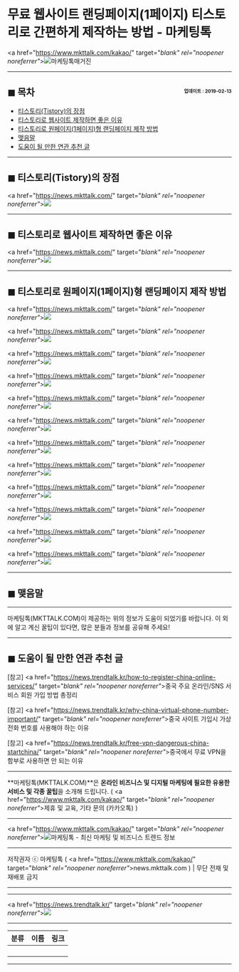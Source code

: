# 무료 웹사이트 랜딩페이지(1페이지) 티스토리로 간편하게 제작하는 방법 - 마케팅톡

<a href="https://www.mkttalk.com/kakao/" target="_blank" rel="noopener noreferrer"_><img src="https://hellotblog.files.wordpress.com/2019/02/mkttalk-cover-tistory-landing-page-300x300.png" style="max-width:100%;" alt="마케팅톡매거진"></a>

<!-- <a name="index"></a> -->
***
## ◼︎ 목차 <span style="font-size:0.5em; float:right; padding:0.5em 0 0;">업데이트 : 2019-02-13</span>

- [티스토리(Tistory)의 장점](#index-00)
- [티스토리로 웹사이트 제작하면 좋은 이유](#index-01)
- [티스토리로 원페이지(1페이지)형 랜딩페이지 제작 방법](#index-02)
- [맺음말](#index-epilogue)
- [도움이 될 만한 연관 추천 글](#recommendation)

<!-- <a name="index-00"></a> -->
***
## ◼︎ 티스토리(Tistory)의 장점

<a href="https://news.mkttalk.com/" target="_blank" rel="noopener noreferrer"_>![](https://hellotblog.files.wordpress.com/2019/02/tistory-logo.jpg)</a>

<!-- <a name="index-01"></a> -->
***
## ◼︎ 티스토리로 웹사이트 제작하면 좋은 이유

<a href="https://news.mkttalk.com/" target="_blank" rel="noopener noreferrer"_>![](https://hellotblog.files.wordpress.com/2019/02/mkttalk-tistory-landing-page-11.png)</a>

<!-- <a name="index-02"></a> -->
***
## ◼︎ 티스토리로 원페이지(1페이지)형 랜딩페이지 제작 방법

<a href="https://news.mkttalk.com/" target="_blank" rel="noopener noreferrer"_>![](https://hellotblog.files.wordpress.com/2019/02/mkttalk-tistory-landing-page-01.png)</a>

<a href="https://news.mkttalk.com/" target="_blank" rel="noopener noreferrer"_>![](https://hellotblog.files.wordpress.com/2019/02/mkttalk-tistory-landing-page-02.png)</a>

<a href="https://news.mkttalk.com/" target="_blank" rel="noopener noreferrer"_>![](https://hellotblog.files.wordpress.com/2019/02/mkttalk-tistory-landing-page-03.png)</a>

<a href="https://news.mkttalk.com/" target="_blank" rel="noopener noreferrer"_>![](https://hellotblog.files.wordpress.com/2019/02/mkttalk-tistory-landing-page-04.png)</a>

<a href="https://news.mkttalk.com/" target="_blank" rel="noopener noreferrer"_>![](https://hellotblog.files.wordpress.com/2019/02/mkttalk-tistory-landing-page-05.png)</a>

<a href="https://news.mkttalk.com/" target="_blank" rel="noopener noreferrer"_>![](https://hellotblog.files.wordpress.com/2019/02/mkttalk-tistory-landing-page-06.png)</a>

<a href="https://news.mkttalk.com/" target="_blank" rel="noopener noreferrer"_>![](https://hellotblog.files.wordpress.com/2019/02/mkttalk-tistory-landing-page-07.png)</a>

<a href="https://news.mkttalk.com/" target="_blank" rel="noopener noreferrer"_>![](https://hellotblog.files.wordpress.com/2019/02/mkttalk-tistory-landing-page-08.png)</a>

<a href="https://news.mkttalk.com/" target="_blank" rel="noopener noreferrer"_>![](https://hellotblog.files.wordpress.com/2019/02/mkttalk-tistory-landing-page-09.png)</a>

<a href="https://news.mkttalk.com/" target="_blank" rel="noopener noreferrer"_>![](https://hellotblog.files.wordpress.com/2019/02/mkttalk-tistory-landing-page-10.png)</a>

<a href="https://news.mkttalk.com/" target="_blank" rel="noopener noreferrer"_>![](https://hellotblog.files.wordpress.com/2019/02/mkttalk-tistory-landing-page-11.png)</a>

<a href="https://news.mkttalk.com/" target="_blank" rel="noopener noreferrer"_>![](https://hellotblog.files.wordpress.com/2019/02/mkttalk-tistory-landing-page-12.png)</a>

<!-- <a name="index-epilogue"></a> -->
***
## ◼︎ 맺음말

***
마케팅톡(MKTTALK.COM)이 제공하는 위의 정보가 도움이 되었기를 바랍니다.
이 외에 알고 계신 꿀팁이 있다면, 많은 분들과 정보를 공유해 주세요!

<!-- <a name="recommendation"></a> -->
***
## ◼︎ 도움이 될 만한 연관 추천 글

[참고] <a href="https://news.trendtalk.kr/how-to-register-china-online-services/" target="_blank" rel="noopener noreferrer"_>중국 주요 온라인/SNS 서비스 회원 가입 방법 총정리</a>

[참고] <a href="https://news.trendtalk.kr/why-china-virtual-phone-number-important/" target="_blank" rel="noopener noreferrer"_>중국 사이트 가입시 가상 전화 번호를 사용해야 하는 이유</a>

[참고] <a href="https://news.trendtalk.kr/free-vpn-dangerous-china-startchina/" target="_blank" rel="noopener noreferrer"_>중국에서 무료 VPN을 함부로 사용하면 안 되는 이유</a>

***
**마케팅톡(MKTTALK.COM)**은 **온라인 비즈니스 및 디지털 마케팅에 필요한 유용한 서비스 및 각종 꿀팁**을 소개해 드립니다. ( <a href="https://www.mkttalk.com/kakao/" target="_blank" rel="noopener noreferrer"_>제휴 및 교육, 기타 문의 (카카오톡)</a> )

***
<a href="https://www.mkttalk.com/kakao/" target="_blank" rel="noopener noreferrer"_>![마케팅톡 - 최신 마케팅 및 비즈니스 트렌드 정보](https://hellotblog.files.wordpress.com/2019/02/mkttalk-banner-default-966x200.jpeg#full)</a>

***
저작권자 ⓒ 마케팅톡 ( <a href="https://www.mkttalk.com/kakao/" target="_blank" rel="noopener noreferrer"_>news.mkttalk.com</a> ) | 무단 전재 및 재배포 금지

***


***
<a href="https://news.trendtalk.kr/" target="_blank" rel="noopener noreferrer"_>![](https://hellotblog.files.wordpress.com/2018/08/trendtalk-baidu-main-01-800x400.jpg)</a>

***
|분류|이름|링크|
|:-:|:-:|:-:|
||||
||||
||||
||||

***
